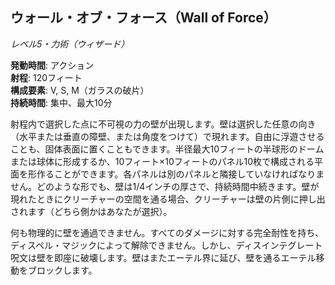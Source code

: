 ## ウォール・オブ・フォース（Wall of Force）
*レベル5・力術（ウィザード）*

**発動時間**: アクション  
**射程**: 120フィート  
**構成要素**: V, S, M（ガラスの破片）  
**持続時間**: 集中、最大10分

射程内で選択した点に不可視の力の壁が出現します。壁は選択した任意の向き（水平または垂直の障壁、または角度をつけて）で現れます。自由に浮遊させることも、固体表面に置くこともできます。半径最大10フィートの半球形のドームまたは球体に形成するか、10フィート×10フィートのパネル10枚で構成される平面を形作ることができます。各パネルは別のパネルと隣接していなければなりません。どのような形でも、壁は1/4インチの厚さで、持続時間中続きます。壁が現れたときにクリーチャーの空間を通る場合、クリーチャーは壁の片側に押し出されます（どちら側かはあなたが選択）。

何も物理的に壁を通過できません。すべてのダメージに対する完全耐性を持ち、ディスペル・マジックによって解除できません。しかし、ディスインテグレート呪文は壁を即座に破壊します。壁はまたエーテル界に延び、壁を通るエーテル移動をブロックします。